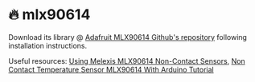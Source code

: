 # 🔥 mlx90614

Download its library @ [Adafruit MLX90614 Github's repository](https://github.com/adafruit/Adafruit-MLX90614-Library) following installation instructions.

Useful resources: [Using Melexis MLX90614 Non-Contact Sensors](https://learn.adafruit.com/using-melexis-mlx90614-non-contact-sensors/wiring-and-test), [Non Contact Temperature Sensor MLX90614 With Arduino Tutorial](http://miliohm.com/non-contact-temperature-sensor-mlx90614-arduino-tutorial/)
